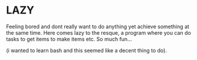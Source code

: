 # LAZY

Feeling bored and dont really want to do anything yet achieve something at the same time. Here comes lazy to the resque, a program where you can do tasks to get items to make 
items etc. So much fun... 




(i wanted to learn bash and this seemed like a decent thing to do).
